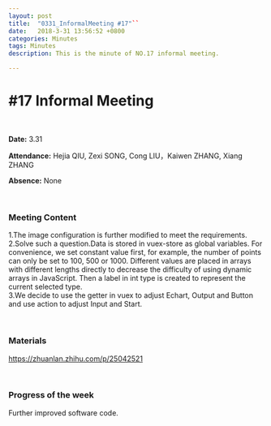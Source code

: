 ```yaml
---
layout: post
title:  "0331_InformalMeeting #17"``
date:   2018-3-31 13:56:52 +0800
categories: Minutes
tags: Minutes
description: This is the minute of NO.17 informal meeting.

---
```




# #17 Informal Meeting #

<br>

**Date:** 3.31

**Attendance:** Hejia QIU, Zexi SONG, Cong LIU，Kaiwen ZHANG, Xiang ZHANG

**Absence:** None




<br>

### Meeting Content ###

1.The image configuration is further modified to meet the requirements.
<br>
2.Solve such a question.Data is stored in vuex-store as global variables. For convenience, we set constant value first, for example, the number of points can only be set to 100, 500 or 1000. Different values are placed in arrays with different lengths directly to decrease the difficulty of using dynamic arrays in JavaScript. Then a label in int type is created to represent the current selected type. 
<br>
3.We decide to use the getter in vuex to adjust Echart, Output and Button and use action to adjust Input and Start.



<br>

### Materials ###
https://zhuanlan.zhihu.com/p/25042521

<br>

### Progress of the week ###
Further improved software code.